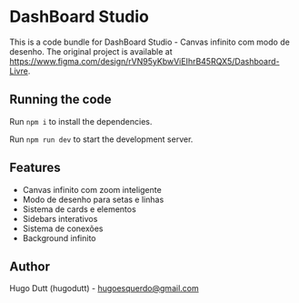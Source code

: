 
  # DashBoard Studio

  This is a code bundle for DashBoard Studio - Canvas infinito com modo de desenho. The original project is available at https://www.figma.com/design/rVN95yKbwViEIhrB45RQX5/Dashboard-Livre.

  ## Running the code

  Run `npm i` to install the dependencies.

  Run `npm run dev` to start the development server.

  ## Features

  - Canvas infinito com zoom inteligente
  - Modo de desenho para setas e linhas
  - Sistema de cards e elementos
  - Sidebars interativos
  - Sistema de conexões
  - Background infinito

  ## Author

  Hugo Dutt (hugodutt) - hugoesquerdo@gmail.com
  